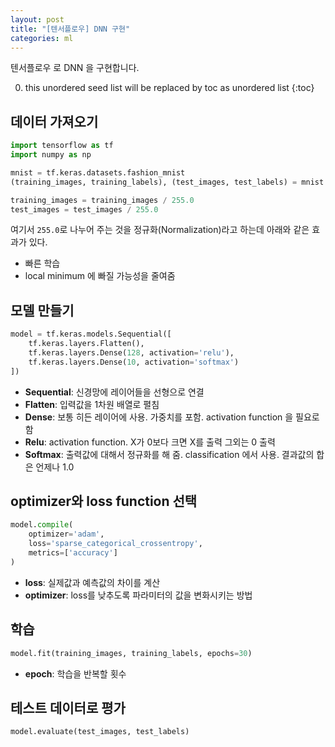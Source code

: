 ```yaml
---
layout: post
title: "[텐서플로우] DNN 구현"
categories: ml
---
```


텐서플로우 로 DNN 을 구현합니다.

0. this unordered seed list will be replaced by toc as unordered list
{:toc}

## 데이터 가져오기

```python
import tensorflow as tf
import numpy as np

mnist = tf.keras.datasets.fashion_mnist
(training_images, training_labels), (test_images, test_labels) = mnist.load_data()

training_images = training_images / 255.0
test_images = test_images / 255.0
```

여기서 `255.0`로 나누어 주는 것을 정규화(Normalization)라고 하는데 아래와 같은 효과가 있다.

- 빠른 학습
- local minimum 에 빠질 가능성을 줄여줌

## 모델 만들기

```python
model = tf.keras.models.Sequential([
    tf.keras.layers.Flatten(),
    tf.keras.layers.Dense(128, activation='relu'),
    tf.keras.layers.Dense(10, activation='softmax')
])
```

- **Sequential**: 신경망에 레이어들을 선형으로 연결
- **Flatten**: 입력값을 1차원 배열로 펼침
- **Dense**: 보통 히든 레이어에 사용. 가중치를 포함. activation function 을 필요로 함
- **Relu**: activation function. X가 0보다 크면 X를 출력 그외는 0 출력
- **Softmax**: 출력값에 대해서 정규화를 해 줌. classification 에서 사용. 결과값의 합은 언제나 1.0

## optimizer와 loss function 선택

```python
model.compile(
    optimizer='adam',
    loss='sparse_categorical_crossentropy',
    metrics=['accuracy']
)
```

- **loss**: 실제값과 예측값의 차이를 계산
- **optimizer**: loss를 낮추도록 파라미터의 값을 변화시키는 방법

## 학습

```python
model.fit(training_images, training_labels, epochs=30)
```

- **epoch**: 학습을 반복할 횟수

## 테스트 데이터로 평가

```python
model.evaluate(test_images, test_labels)
```

